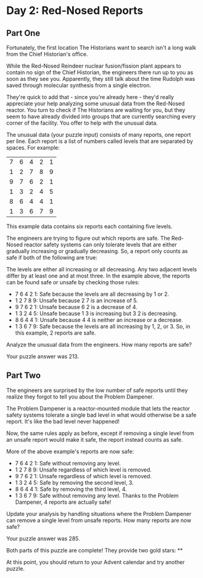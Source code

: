 # Day 2: Red-Nosed Reports

## Part One

Fortunately, the first location The Historians want to search isn't a long walk from the Chief Historian's office.

While the Red-Nosed Reindeer nuclear fusion/fission plant appears to contain no sign of the Chief Historian, the
engineers there run up to you as soon as they see you. Apparently, they still talk about the time Rudolph was saved
through molecular synthesis from a single electron.

They're quick to add that - since you're already here - they'd really appreciate your help analyzing some unusual data
from the Red-Nosed reactor. You turn to check if The Historians are waiting for you, but they seem to have already
divided into groups that are currently searching every corner of the facility. You offer to help with the unusual data.

The unusual data (your puzzle input) consists of many reports, one report per line. Each report is a list of numbers
called levels that are separated by spaces. For example:

|   |   |   |   |   |
|---|---|---|---|---|
| 7 | 6 | 4 | 2 | 1 |
| 1 | 2 | 7 | 8 | 9 |
| 9 | 7 | 6 | 2 | 1 |
| 1 | 3 | 2 | 4 | 5 |
| 8 | 6 | 4 | 4 | 1 |
| 1 | 3 | 6 | 7 | 9 |

This example data contains six reports each containing five levels.

The engineers are trying to figure out which reports are safe. The Red-Nosed reactor safety systems can only tolerate
levels that are either gradually increasing or gradually decreasing. So, a report only counts as safe if both of the
following are true:

The levels are either all increasing or all decreasing.
Any two adjacent levels differ by at least one and at most three.
In the example above, the reports can be found safe or unsafe by checking those rules:

- 7 6 4 2 1: Safe because the levels are all decreasing by 1 or 2.
- 1 2 7 8 9: Unsafe because 2 7 is an increase of 5.
- 9 7 6 2 1: Unsafe because 6 2 is a decrease of 4.
- 1 3 2 4 5: Unsafe because 1 3 is increasing but 3 2 is decreasing.
- 8 6 4 4 1: Unsafe because 4 4 is neither an increase or a decrease.
- 1 3 6 7 9: Safe because the levels are all increasing by 1, 2, or 3.
  So, in this example, 2 reports are safe.

Analyze the unusual data from the engineers. How many reports are safe?

Your puzzle answer was 213.

## Part Two

The engineers are surprised by the low number of safe reports until they realize they forgot to tell you about the
Problem Dampener.

The Problem Dampener is a reactor-mounted module that lets the reactor safety systems tolerate a single bad level in
what would otherwise be a safe report. It's like the bad level never happened!

Now, the same rules apply as before, except if removing a single level from an unsafe report would make it safe, the
report instead counts as safe.

More of the above example's reports are now safe:

- 7 6 4 2 1: Safe without removing any level.
- 1 2 7 8 9: Unsafe regardless of which level is removed.
- 9 7 6 2 1: Unsafe regardless of which level is removed.
- 1 3 2 4 5: Safe by removing the second level, 3.
- 8 6 4 4 1: Safe by removing the third level, 4.
- 1 3 6 7 9: Safe without removing any level.
  Thanks to the Problem Dampener, 4 reports are actually safe!

Update your analysis by handling situations where the Problem Dampener can remove a single level from unsafe reports.
How many reports are now safe?

Your puzzle answer was 285.

Both parts of this puzzle are complete! They provide two gold stars: **

At this point, you should return to your Advent calendar and try another puzzle.